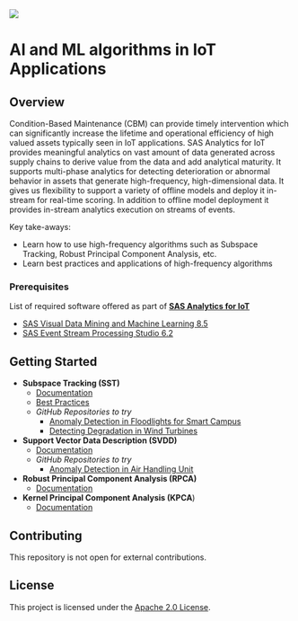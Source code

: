 <img src="https://img.shields.io/badge/Category-Condition--Based%20Maintenance-blue"> 

# AI and ML algorithms in IoT Applications

## Overview

Condition-Based Maintenance (CBM) can provide timely intervention which can significantly increase the lifetime and operational efficiency of high valued assets typically seen in IoT applications.  SAS Analytics for IoT provides meaningful analytics on vast amount of data generated across supply chains to derive value from the data and add analytical maturity. 
It supports multi-phase analytics for detecting deterioration or abnormal behavior in assets that generate high-frequency, high-dimensional data. It gives us flexibility to support a variety of offline models and deploy it in-stream for real-time scoring. In addition to offline model deployment it provides in-stream analytics execution on streams of events. 

Key take-aways:
*  Learn how to use high-frequency algorithms such as Subspace Tracking, Robust Principal Component Analysis, etc.
*  Learn best practices and applications of high-frequency algorithms

### Prerequisites

List of required software offered as part of [**SAS Analytics for IoT**](https://www.sas.com/en_us/software/analytics-iot.html) 
*  [SAS Visual Data Mining and Machine Learning 8.5](https://go.documentation.sas.com/?docsetId=casml&docsetTarget=titlepage.htm&docsetVersion=8.5&locale=en)
*  [SAS Event Stream Processing Studio 6.2](https://go.documentation.sas.com/?cdcId=espcdc&cdcVersion=6.2&docsetId=espov&docsetTarget=home.htm&locale=en)

## Getting Started

*  **Subspace Tracking (SST)**
    * [Documentation](https://go.documentation.sas.com/?cdcId=espcdc&cdcVersion=6.2&docsetId=espan&docsetTarget=n034ho5r1hbu2rn18m68ywshnuq5.htm&locale=en#p0dv9t241gp1ptn13vo75aol2d1b)
    * [Best Practices](docs/sst.md)  
    * *GitHub Repositories to try*
        *  [Anomaly Detection in Floodlights for Smart Campus](https://github.com/sassoftware/iot-anomaly-detection-floodlights)
        *  [Detecting Degradation in Wind Turbines](https://github.com/sassoftware/iot-detecting-degradation-wind-turbine)
*  **Support Vector Data Description (SVDD)**
    * [Documentation](https://go.documentation.sas.com/?cdcId=pgmsascdc&cdcVersion=9.4_3.5&docsetId=casml&docsetTarget=casml_svdd_overview.htm&locale=en)
    * *GitHub Repositories to try*
        *  [Anomaly Detection in Air Handling Unit](https://gitlab.sas.com/IOT/accelerators/anomaly-detection-in-ahu)
*  **Robust Principal Component Analysis (RPCA)**
    * [Documentation](https://go.documentation.sas.com/?cdcId=pgmsascdc&cdcVersion=9.4_3.5&docsetId=casml&docsetTarget=casml_rpca_overview.htm&locale=en) 
*  **Kernel Principal Component Analysis (KPCA**)
    * [Documentation](https://go.documentation.sas.com/?cdcId=pgmsascdc&cdcVersion=9.4_3.5&docsetId=casml&docsetTarget=casml_kpca_overview.htm&locale=en) 

## Contributing

This repository is not open for external contributions.

## License

This project is licensed under the [Apache 2.0 License](LICENSE).
